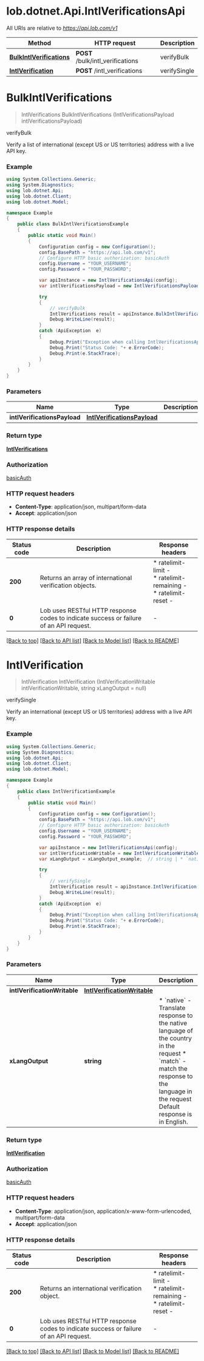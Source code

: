 # lob.dotnet.Api.IntlVerificationsApi

All URIs are relative to *https://api.lob.com/v1*

Method | HTTP request | Description
------------- | ------------- | -------------
[**BulkIntlVerifications**](IntlVerificationsApi.md#bulkintlverifications) | **POST** /bulk/intl_verifications | verifyBulk
[**IntlVerification**](IntlVerificationsApi.md#intlverification) | **POST** /intl_verifications | verifySingle


<a name="bulkintlverifications"></a>
# **BulkIntlVerifications**
> IntlVerifications BulkIntlVerifications (IntlVerificationsPayload intlVerificationsPayload)

verifyBulk

Verify a list of international (except US or US territories) address with a live API key.

### Example
```csharp
using System.Collections.Generic;
using System.Diagnostics;
using lob.dotnet.Api;
using lob.dotnet.Client;
using lob.dotnet.Model;

namespace Example
{
    public class BulkIntlVerificationsExample
    {
        public static void Main()
        {
            Configuration config = new Configuration();
            config.BasePath = "https://api.lob.com/v1";
            // Configure HTTP basic authorization: basicAuth
            config.Username = "YOUR_USERNAME";
            config.Password = "YOUR_PASSWORD";

            var apiInstance = new IntlVerificationsApi(config);
            var intlVerificationsPayload = new IntlVerificationsPayload(); // IntlVerificationsPayload | 

            try
            {
                // verifyBulk
                IntlVerifications result = apiInstance.BulkIntlVerifications(intlVerificationsPayload);
                Debug.WriteLine(result);
            }
            catch (ApiException  e)
            {
                Debug.Print("Exception when calling IntlVerificationsApi.BulkIntlVerifications: " + e.Message );
                Debug.Print("Status Code: "+ e.ErrorCode);
                Debug.Print(e.StackTrace);
            }
        }
    }
}
```

### Parameters

Name | Type | Description  | Notes
------------- | ------------- | ------------- | -------------
 **intlVerificationsPayload** | [**IntlVerificationsPayload**](IntlVerificationsPayload.md)|  | 

### Return type

[**IntlVerifications**](IntlVerifications.md)

### Authorization

[basicAuth](../README.md#basicAuth)

### HTTP request headers

 - **Content-Type**: application/json, multipart/form-data
 - **Accept**: application/json


### HTTP response details
| Status code | Description | Response headers |
|-------------|-------------|------------------|
| **200** | Returns an array of international verification objects. |  * ratelimit-limit -  <br>  * ratelimit-remaining -  <br>  * ratelimit-reset -  <br>  |
| **0** | Lob uses RESTful HTTP response codes to indicate success or failure of an API request. |  -  |

[[Back to top]](#) [[Back to API list]](../README.md#documentation-for-api-endpoints) [[Back to Model list]](../README.md#documentation-for-models) [[Back to README]](../README.md)

<a name="intlverification"></a>
# **IntlVerification**
> IntlVerification IntlVerification (IntlVerificationWritable intlVerificationWritable, string xLangOutput = null)

verifySingle

Verify an international (except US or US territories) address with a live API key.

### Example
```csharp
using System.Collections.Generic;
using System.Diagnostics;
using lob.dotnet.Api;
using lob.dotnet.Client;
using lob.dotnet.Model;

namespace Example
{
    public class IntlVerificationExample
    {
        public static void Main()
        {
            Configuration config = new Configuration();
            config.BasePath = "https://api.lob.com/v1";
            // Configure HTTP basic authorization: basicAuth
            config.Username = "YOUR_USERNAME";
            config.Password = "YOUR_PASSWORD";

            var apiInstance = new IntlVerificationsApi(config);
            var intlVerificationWritable = new IntlVerificationWritable(); // IntlVerificationWritable | 
            var xLangOutput = xLangOutput_example;  // string | * `native` - Translate response to the native language of the country in the request * `match` - match the response to the language in the request  Default response is in English.  (optional) 

            try
            {
                // verifySingle
                IntlVerification result = apiInstance.IntlVerification(intlVerificationWritable, xLangOutput);
                Debug.WriteLine(result);
            }
            catch (ApiException  e)
            {
                Debug.Print("Exception when calling IntlVerificationsApi.IntlVerification: " + e.Message );
                Debug.Print("Status Code: "+ e.ErrorCode);
                Debug.Print(e.StackTrace);
            }
        }
    }
}
```

### Parameters

Name | Type | Description  | Notes
------------- | ------------- | ------------- | -------------
 **intlVerificationWritable** | [**IntlVerificationWritable**](IntlVerificationWritable.md)|  | 
 **xLangOutput** | **string**| * &#x60;native&#x60; - Translate response to the native language of the country in the request * &#x60;match&#x60; - match the response to the language in the request  Default response is in English.  | [optional] 

### Return type

[**IntlVerification**](IntlVerification.md)

### Authorization

[basicAuth](../README.md#basicAuth)

### HTTP request headers

 - **Content-Type**: application/json, application/x-www-form-urlencoded, multipart/form-data
 - **Accept**: application/json


### HTTP response details
| Status code | Description | Response headers |
|-------------|-------------|------------------|
| **200** | Returns an international verification object. |  * ratelimit-limit -  <br>  * ratelimit-remaining -  <br>  * ratelimit-reset -  <br>  |
| **0** | Lob uses RESTful HTTP response codes to indicate success or failure of an API request. |  -  |

[[Back to top]](#) [[Back to API list]](../README.md#documentation-for-api-endpoints) [[Back to Model list]](../README.md#documentation-for-models) [[Back to README]](../README.md)

